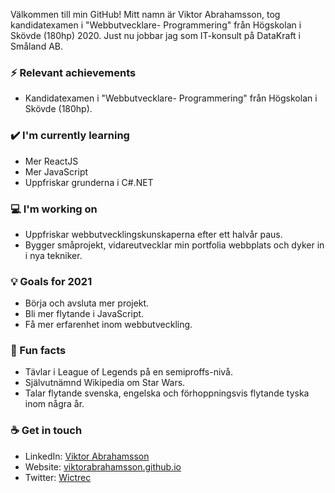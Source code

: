 Välkommen till min GitHub! Mitt namn är Viktor Abrahamsson, tog kandidatexamen i "Webbutvecklare- Programmering" från Högskolan i Skövde (180hp) 2020. Just nu jobbar jag som IT-konsult på DataKraft i Småland AB.

### ⚡ Relevant achievements
- Kandidatexamen i "Webbutvecklare- Programmering" från Högskolan i Skövde (180hp).

### ✔️ I'm currently learning
- Mer ReactJS
- Mer JavaScript
- Uppfriskar grunderna i C#.NET

### 💻 I'm working on
- Uppfriskar webbutvecklingskunskaperna efter ett halvår paus.
- Bygger småprojekt, vidareutvecklar min portfolia webbplats och dyker in i nya tekniker.

### 💡 Goals for 2021
- Börja och avsluta mer projekt.
- Bli mer flytande i JavaScript.
- Få mer erfarenhet inom webbutveckling.

### 🌴 Fun facts
- Tävlar i League of Legends på en semiproffs-nivå.
- Självutnämnd Wikipedia om Star Wars.
- Talar flytande svenska, engelska och förhoppningsvis flytande tyska inom några år.

### ☕ Get in touch
- LinkedIn: <a href = "https://www.linkedin.com/in/viktor-abrahamsson-51ba091a1/">Viktor Abrahamsson</a>
- Website: <a href = "https://viktorabrahamsson.github.io/">viktorabrahamsson.github.io</a>
- Twitter: <a href = "https://twitter.com/Wictrec">Wictrec</a>
